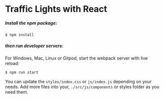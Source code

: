 # Traffic Lights with React

##### Install the npm package:
```
$ npm install
```

##### then run developer servers:

For Windows, Mac, Linux or Gitpod, start the webpack server with live reload:
```
$ npm run start
```

You can update the `styles/index.css` or `js/index.js` depending on your needs.
Add more files into your, `./src/js/components` or styles folder as you need them.
